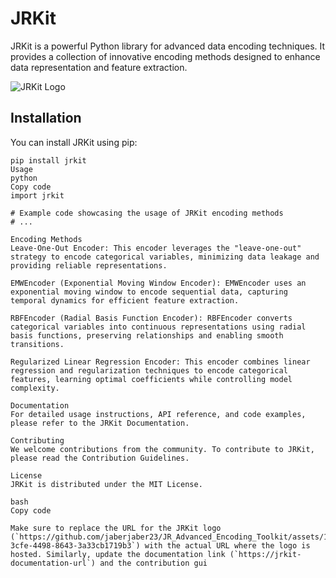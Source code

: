 # JRKit

JRKit is a powerful Python library for advanced data encoding techniques. It provides a collection of innovative encoding methods designed to enhance data representation and feature extraction.

![JRKit Logo](https://github.com/jaberjaber23/JR_Advanced_Encoding_Toolkit/assets/103749727/eac0151f-3cfe-4498-8643-3a33cb1719b3)

## Installation

You can install JRKit using pip:

```shell
pip install jrkit
Usage
python
Copy code
import jrkit

# Example code showcasing the usage of JRKit encoding methods
# ...

Encoding Methods
Leave-One-Out Encoder: This encoder leverages the "leave-one-out" strategy to encode categorical variables, minimizing data leakage and providing reliable representations.

EMWEncoder (Exponential Moving Window Encoder): EMWEncoder uses an exponential moving window to encode sequential data, capturing temporal dynamics for efficient feature extraction.

RBFEncoder (Radial Basis Function Encoder): RBFEncoder converts categorical variables into continuous representations using radial basis functions, preserving relationships and enabling smooth transitions.

Regularized Linear Regression Encoder: This encoder combines linear regression and regularization techniques to encode categorical features, learning optimal coefficients while controlling model complexity.

Documentation
For detailed usage instructions, API reference, and code examples, please refer to the JRKit Documentation.

Contributing
We welcome contributions from the community. To contribute to JRKit, please read the Contribution Guidelines.

License
JRKit is distributed under the MIT License.

bash
Copy code

Make sure to replace the URL for the JRKit logo (`https://github.com/jaberjaber23/JR_Advanced_Encoding_Toolkit/assets/103749727/eac0151f-3cfe-4498-8643-3a33cb1719b3`) with the actual URL where the logo is hosted. Similarly, update the documentation link (`https://jrkit-documentation-url`) and the contribution gui
